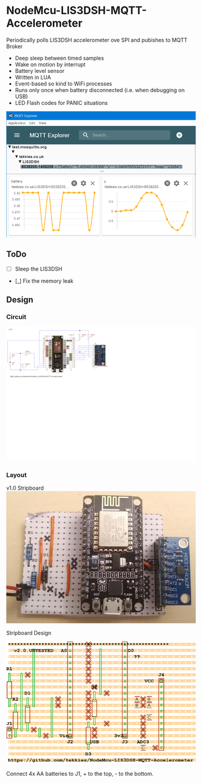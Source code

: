# NodeMcu-LIS3DSH-MQTT-Accelerometer

Periodically polls LIS3DSH accelerometer ove SPI and pubishes to MQTT Broker

* Deep sleep between timed samples
* Wake on motion by interrupt
* Battery level sensor
* Written in LUA
* Event-based so kind to WiFi processes
* Runs only once when battery disconnected (i.e. when debugging on USB)
* LED Flash codes for PANIC situations

![MQTT Explorer Chart](doc/MQTT-Explorer-Chart.png)


## ToDo
- [ ] Sleep the LIS3DSH
- [_] Fix the memory leak

## Design

### Circuit
![Circuit Diagram](src/Circuit-Diagram-TinyCAD.png)

### Layout

v1.0 Stripboard
![Stripboard Layout](doc/Assembled-Board.jpg)

Stripboard Design

![Stripboard Layout](src/Stripboard-Layout.VeeCAD.png)

Connect 4x AA batteries to J1, + to the top, - to the bottom.


